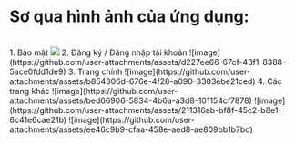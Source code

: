 <h1>Sơ qua hình ảnh của ứng dụng:</h1><br/>
1. Bảo mật
<img src="https://github.com/user-attachments/assets/5ab8aecf-d170-421d-be52-e5be33d18342">
2. Đăng ký / Đăng nhập tài khoản
![image](https://github.com/user-attachments/assets/d227ee66-67cf-43f1-8388-5ace0fdd1de9)
3. Trang chính
![image](https://github.com/user-attachments/assets/b854306d-676e-4f28-a090-3303ebe21ced)
4. Các trang khác
![image](https://github.com/user-attachments/assets/bed66906-5834-4b6a-a3d8-101154cf7878)
![image](https://github.com/user-attachments/assets/211316ab-bf8f-45c2-b8e1-6c41e6cae21b)
![image](https://github.com/user-attachments/assets/ee46c9b9-cfaa-458e-aed8-ae809bb1b7bd)
